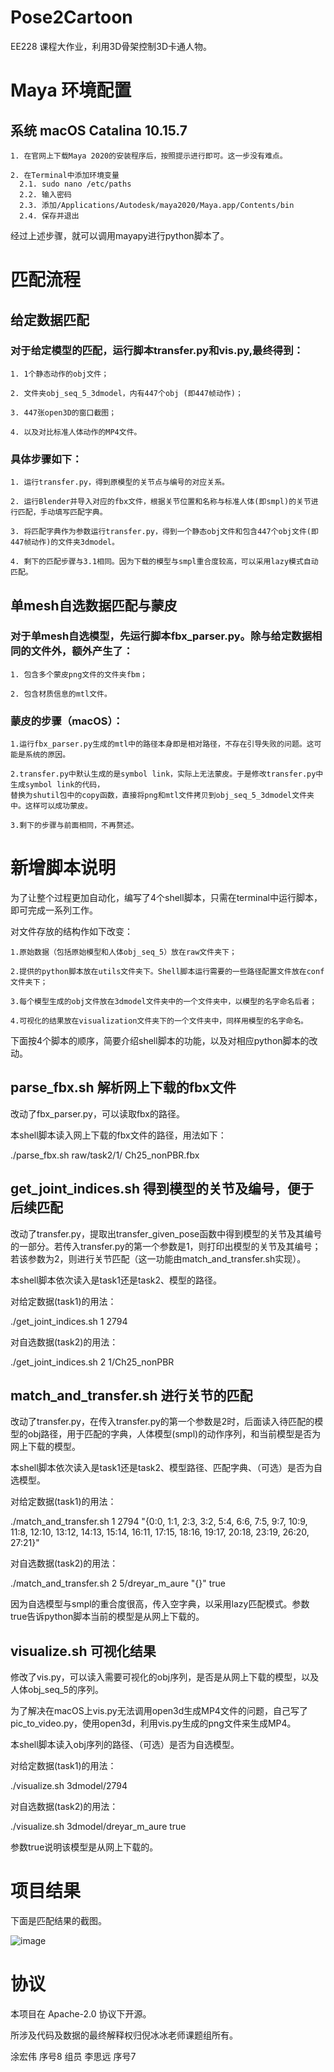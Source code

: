 # Pose2Cartoon 

EE228 课程大作业，利用3D骨架控制3D卡通人物。

# Maya 环境配置
  ## 系统 macOS Catalina 10.15.7
    
    1. 在官网上下载Maya 2020的安装程序后，按照提示进行即可。这一步没有难点。
    
    2. 在Terminal中添加环境变量
      2.1. sudo nano /etc/paths
      2.2. 输入密码
      2.3. 添加/Applications/Autodesk/maya2020/Maya.app/Contents/bin
      2.4. 保存并退出

经过上述步骤，就可以调用mayapy进行python脚本了。



# 匹配流程

  ## 给定数据匹配
  
  ### 对于给定模型的匹配，运行脚本transfer.py和vis.py,最终得到：
    
    1. 1个静态动作的obj文件；
    
    2. 文件夹obj_seq_5_3dmodel，内有447个obj (即447帧动作)；
    
    3. 447张open3D的窗口截图；
    
    4. 以及对比标准人体动作的MP4文件。

  ### 具体步骤如下：
   
    1. 运行transfer.py，得到原模型的关节点与编号的对应关系。
    
    2. 运行Blender并导入对应的fbx文件，根据关节位置和名称与标准人体(即smpl)的关节进行匹配，手动填写匹配字典。
    
    3. 将匹配字典作为参数运行transfer.py，得到一个静态obj文件和包含447个obj文件(即447帧动作)的文件夹3dmodel。
    
    4. 剩下的匹配步骤与3.1相同。因为下载的模型与smpl重合度较高，可以采用lazy模式自动匹配。


  ## 单mesh自选数据匹配与蒙皮

  ### 对于单mesh自选模型，先运行脚本fbx_parser.py。除与给定数据相同的文件外，额外产生了：
    
    1. 包含多个蒙皮png文件的文件夹fbm；
    
    2. 包含材质信息的mtl文件。

  ### 蒙皮的步骤（macOS）：

    1.运行fbx_parser.py生成的mtl中的路径本身即是相对路径，不存在引导失败的问题。这可能是系统的原因。

    2.transfer.py中默认生成的是symbol link，实际上无法蒙皮。于是修改transfer.py中生成symbol link的代码，
    替换为shutil包中的copy函数，直接将png和mtl文件拷贝到obj_seq_5_3dmodel文件夹中。这样可以成功蒙皮。

    3.剩下的步骤与前面相同，不再赘述。

# 新增脚本说明

  为了让整个过程更加自动化，编写了4个shell脚本，只需在terminal中运行脚本，即可完成一系列工作。
  
  对文件存放的结构作如下改变：
  
    1.原始数据（包括原始模型和人体obj_seq_5）放在raw文件夹下；

    2.提供的python脚本放在utils文件夹下。Shell脚本运行需要的一些路径配置文件放在conf文件夹下；

    3.每个模型生成的obj文件放在3dmodel文件夹中的一个文件夹中，以模型的名字命名后者；

    4.可视化的结果放在visualization文件夹下的一个文件夹中，同样用模型的名字命名。

  下面按4个脚本的顺序，简要介绍shell脚本的功能，以及对相应python脚本的改动。

  ## parse_fbx.sh 解析网上下载的fbx文件

  改动了fbx_parser.py，可以读取fbx的路径。
  
  本shell脚本读入网上下载的fbx文件的路径，用法如下：
  
  ./parse_fbx.sh raw/task2/1/ Ch25_nonPBR.fbx
  
  ## get_joint_indices.sh 得到模型的关节及编号，便于后续匹配

  改动了transfer.py，提取出transfer_given_pose函数中得到模型的关节及其编号的一部分。若传入transfer.py的第一个参数是1，则打印出模型的关节及其编号；若该参数为2，则进行关节匹配（这一功能由match_and_transfer.sh实现）。
  
  本shell脚本依次读入是task1还是task2、模型的路径。
  
  对给定数据(task1)的用法：
  
  ./get_joint_indices.sh 1 2794
  
  对自选数据(task2)的用法：
  
  ./get_joint_indices.sh 2 1/Ch25_nonPBR

  ## match_and_transfer.sh 进行关节的匹配
  
  改动了transfer.py，在传入transfer.py的第一个参数是2时，后面读入待匹配的模型的obj路径，用于匹配的字典，人体模型(smpl)的动作序列，和当前模型是否为网上下载的模型。
  
  本shell脚本依次读入是task1还是task2、模型路径、匹配字典、（可选）是否为自选模型。
  
  对给定数据(task1)的用法：
  
  ./match_and_transfer.sh 1 2794 "{0:0, 1:1, 2:3, 3:2, 5:4, 6:6, 7:5, 9:7, 10:9, 11:8, 12:10, 13:12, 14:13, 15:14, 16:11, 17:15, 18:16, 19:17, 20:18, 23:19, 26:20, 27:21}"
  
  对自选数据(task2)的用法：
  
  ./match_and_transfer.sh 2 5/dreyar_m_aure "{}" true
  
  因为自选模型与smpl的重合度很高，传入空字典，以采用lazy匹配模式。参数true告诉python脚本当前的模型是从网上下载的。

  ## visualize.sh 可视化结果

  修改了vis.py，可以读入需要可视化的obj序列，是否是从网上下载的模型，以及人体obj_seq_5的序列。
  
  为了解决在macOS上vis.py无法调用open3d生成MP4文件的问题，自己写了pic_to_video.py，使用open3d，利用vis.py生成的png文件来生成MP4。
  
  本shell脚本读入obj序列的路径、（可选）是否为自选模型。
  
  对给定数据(task1)的用法：
  
  ./visualize.sh 3dmodel/2794
  
  对自选数据(task2)的用法：
  
  ./visualize.sh 3dmodel/dreyar_m_aure true
  
  参数true说明该模型是从网上下载的。

# 项目结果

  下面是匹配结果的截图。

  ![image](../img/pose2carton.png)


# 协议 
  
  本项目在 Apache-2.0 协议下开源。

  所涉及代码及数据的最终解释权归倪冰冰老师课题组所有。

  涂宏伟 序号8
  组员 李思远 序号7

